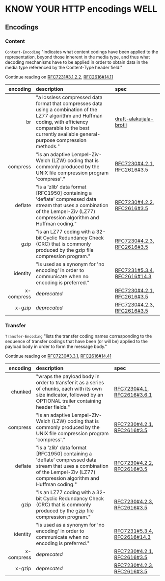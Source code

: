 # KNOW YOUR HTTP encodings WELL

## Encodings

### Content

`Content-Encoding` "indicates what content codings have been applied to the representation, beyond those inherent in the media type, and thus what decoding mechanisms have to be applied in order to obtain data in the media type referenced by the Content-Type header field."

Continue reading on [RFC7231#3.1.2.2](http://tools.ietf.org/html/rfc7231#section-3.1.2.2),  [RFC2616#14.11](http://tools.ietf.org/html/rfc2616#section-14.11)

encoding | description | spec
-------: | :---------- | :---
br | "a lossless compressed data format that compresses data using a combination of the LZ77 algorithm and Huffman coding, with efficiency comparable to the best currently available general-purpose compression methods." | [draft-alakuijala-brotli](http://tools.ietf.org/html/draft-alakuijala-brotli)
compress | "is an adaptive Lempel-Ziv-Welch (LZW) coding that is commonly produced by the UNIX file compression program 'compress'." | [RFC7230#4.2.1](http://tools.ietf.org/html/rfc7230#section-4.2.1), [RFC2616#3.5](http://tools.ietf.org/html/rfc2616#section-3.5)
deflate | "is a 'zlib' data format [RFC1950] containing a 'deflate' compressed data stream that uses a combination of the Lempel-Ziv (LZ77) compression algorithm and Huffman coding." | [RFC7230#4.2.2](http://tools.ietf.org/html/rfc7230#section-4.2.2), [RFC2616#3.5](http://tools.ietf.org/html/rfc2616#section-3.5)
gzip | "is an LZ77 coding with a 32-bit Cyclic Redundancy Check (CRC) that is commonly produced by the gzip file compression program." | [RFC7230#4.2.3](http://tools.ietf.org/html/rfc7230#section-4.2.3), [RFC2616#3.5](http://tools.ietf.org/html/rfc2616#section-3.5)
identity | "is used as a synonym for 'no encoding' in order to communicate when no encoding is preferred." | [RFC7231#5.3.4](http://tools.ietf.org/html/rfc7231#section-5.3.4), [RFC2616#14.3](http://tools.ietf.org/html/rfc2616#section-14.3)
x-compress | *deprecated* | [RFC7230#4.2.1](http://tools.ietf.org/html/rfc7230#section-4.2.1), [RFC2616#3.5](http://tools.ietf.org/html/rfc2616#section-3.5)
x-gzip | *deprecated* | [RFC7230#4.2.3](http://tools.ietf.org/html/rfc7230#section-4.2.3), [RFC2616#3.5](http://tools.ietf.org/html/rfc2616#section-3.5)

### Transfer

`Transfer-Encoding` "lists the transfer coding names corresponding to the sequence of transfer codings that have been (or will be) applied to the payload body in order to form the message body."

Continue reading on [RFC7230#3.3.1](http://tools.ietf.org/html/rfc7230#section-3.3.1), [RFC2616#14.41](http://tools.ietf.org/html/rfc2616#section-14.41)

encoding | description | spec
-------: | :---------- | :---
chunked | "wraps the payload body in order to transfer it as a series of chunks, each with its own size indicator, followed by an OPTIONAL trailer containing header fields." | [RFC7230#4.1](http://tools.ietf.org/html/rfc7230#section-4.1), [RFC2616#3.6.1](http://tools.ietf.org/html/rfc2616#section-3.6.1)
compress | "is an adaptive Lempel-Ziv-Welch (LZW) coding that is commonly produced by the UNIX file compression program 'compress'." | [RFC7230#4.2.1](http://tools.ietf.org/html/rfc7230#section-4.2.1), [RFC2616#3.5](http://tools.ietf.org/html/rfc2616#section-3.5)
deflate | "is a 'zlib' data format [RFC1950] containing a 'deflate' compressed data stream that uses a combination of the Lempel-Ziv (LZ77) compression algorithm and Huffman coding." | [RFC7230#4.2.2](http://tools.ietf.org/html/rfc7230#section-4.2.2), [RFC2616#3.5](http://tools.ietf.org/html/rfc2616#section-3.5)
gzip | "is an LZ77 coding with a 32-bit Cyclic Redundancy Check (CRC) that is commonly produced by the gzip file compression program." | [RFC7230#4.2.3](http://tools.ietf.org/html/rfc7230#section-4.2.3), [RFC2616#3.5](http://tools.ietf.org/html/rfc2616#section-3.5)
identity | "is used as a synonym for 'no encoding' in order to communicate when no encoding is preferred." | [RFC7231#5.3.4](http://tools.ietf.org/html/rfc7231#section-5.3.4), [RFC2616#14.3](http://tools.ietf.org/html/rfc2616#section-14.3)
x-compress | *deprecated* | [RFC7230#4.2.1](http://tools.ietf.org/html/rfc7230#section-4.2.1), [RFC2616#3.5](http://tools.ietf.org/html/rfc2616#section-3.5)
x-gzip | *deprecated* | [RFC7230#4.2.3](http://tools.ietf.org/html/rfc7230#section-4.2.3), [RFC2616#3.5](http://tools.ietf.org/html/rfc2616#section-3.5)
